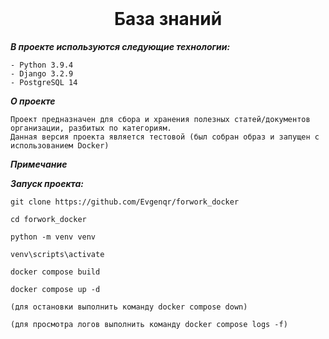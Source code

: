 <br>
<h1 align="center"> База знаний </h1>
<p align="center"> </p>

***В проекте используются следующие технологии:***

    - Python 3.9.4
    - Django 3.2.9
    - PostgreSQL 14

***О проекте***<br>

    Проект предназначен для сбора и хранения полезных статей/документов организации, разбитых по категориям.
    Данная версия проекта является тестовой (был собран образ и запущен с использованием Docker)

***Примечание***

***Запуск проекта:***

    git clone https://github.com/Evgenqr/forwork_docker

    cd forwork_docker

    python -m venv venv

    venv\scripts\activate

    docker compose build

    docker compose up -d

    (для остановки выполнить команду docker compose down)

    (для просмотра логов выполнить команду docker compose logs -f)